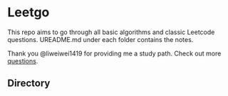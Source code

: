 # Leetgo
This repo aims to go through all basic algorithms and classic Leetcode questions.
UREADME.md under each folder contains the notes.

Thank you @liweiwei1419 for providing me a study path. Check out more  [questions](https://github.com/liweiwei1419/LeetCode-Solutions-in-Good-Styl).

## Directory
